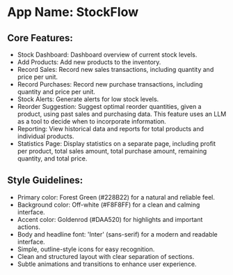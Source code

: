 # **App Name**: StockFlow

## Core Features:

- Stock Dashboard: Dashboard overview of current stock levels.
- Add Products: Add new products to the inventory.
- Record Sales: Record new sales transactions, including quantity and price per unit.
- Record Purchases: Record new purchase transactions, including quantity and price per unit.
- Stock Alerts: Generate alerts for low stock levels.
- Reorder Suggestion: Suggest optimal reorder quantities, given a product, using past sales and purchasing data. This feature uses an LLM as a tool to decide when to incorporate information.
- Reporting: View historical data and reports for total products and individual products.
- Statistics Page: Display statistics on a separate page, including profit per product, total sales amount, total purchase amount, remaining quantity, and total price.

## Style Guidelines:

- Primary color: Forest Green (#228B22) for a natural and reliable feel.
- Background color: Off-white (#F8F8FF) for a clean and calming interface.
- Accent color: Goldenrod (#DAA520) for highlights and important actions.
- Body and headline font: 'Inter' (sans-serif) for a modern and readable interface.
- Simple, outline-style icons for easy recognition.
- Clean and structured layout with clear separation of sections.
- Subtle animations and transitions to enhance user experience.